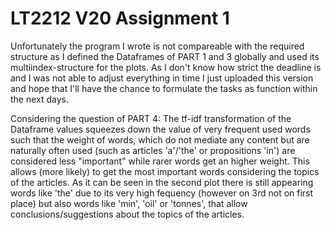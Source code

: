 # LT2212 V20 Assignment 1

Unfortunately the program I wrote is not compareable with the required structure as I defined the Dataframes of PART 1 and 3 globally and used its multiindex-structure for the plots. 
As I don't know how strict the deadline is and I was not able to adjust everything in time I just uploaded this version and hope that I'll have the chance to formulate the tasks as function within the next days. 

Considering the question of PART 4: 
The tf-idf transformation of the Dataframe values squeezes down the value of very frequent used words such that the weight of words, which do not mediate any content but are naturally often used (such as articles 'a'/'the' or propositions 'in') are considered less "important" while rarer words get an higher weight. 
This allows (more likely) to get the most important words considering the topics of the articles. 
As it can be seen in the second plot there is still appearing words like 'the' due to its very high fequency (however on 3rd not on first place) but also words like 'min', 'oil' or 'tonnes', that allow conclusions/suggestions about the topics of the articles. 
